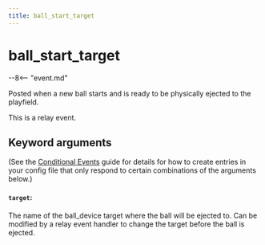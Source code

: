 ```yaml
---
title: ball_start_target
---
```


# ball_start_target


--8<-- "event.md"

Posted when a new ball starts and is ready to be physically ejected to
the playfield.

This is a relay event.

## Keyword arguments

(See the [Conditional Events](overview/conditional.md)
guide for details for how to create entries in your config file that
only respond to certain combinations of the arguments below.)

#### `target`:

The name of the ball_device target where the ball will be ejected
to. Can be modified by a relay event handler to change the target
before the ball is ejected.
